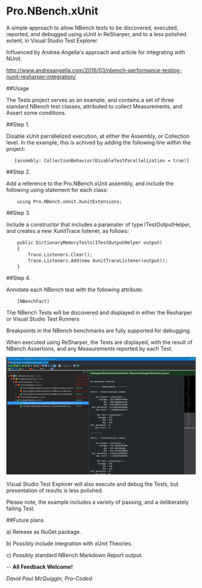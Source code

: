 # Pro.NBench.xUnit

A simple approach to allow NBench tests to be discovered, executed, reported, and debugged using xUnit in ReSharper, and to a less polished extent, in Visual Studio Test Explorer.

Influenced by Andrea Angella's approach and article for integrating with NUnit.

http://www.andreaangella.com/2016/03/nbench-performance-testing-nunit-resharper-integration/

##Usage

The Tests project serves as an example, and contains a set of three standard NBench test classes, attributed to collect Measurements, and Assert some conditions.

##Step 1.

Disable xUnit parrallelized execution, at either the Assembly, or Collection level. In the example, this is achived by adding the following line within the project:

       [assembly: CollectionBehavior(DisableTestParallelization = true)]

##Step 2.

Add a reference to the Pro.NBench.xUnit assembly, and include the following using statement for each class:

        using Pro.NBench.xUnit.XunitExtensions;

##Step 3. 

Include a constructor that includes a paramater of type ITestOutputHelper, and creates a new XunitTrace listener, as follows:

        public DictionaryMemoryTests(ITestOutputHelper output)
        {
            Trace.Listeners.Clear();
            Trace.Listeners.Add(new XunitTraceListener(output));
        }

##Step 4.

Annotate each NBench test with the following attribute:

        [NBenchFact]



The NBench Tests will be discovered and displayed in either the Resharper or Visual Studio Test Runners

Breakpoints in the NBench benchmarks are fully supported for debugging.

When executed using ReSharper, the Tests are displayed, with the result of NBench Assertions, and any Measurements reported by each Test.

![ResharperResults](ResharperResults.PNG)

Visual Studio Test Explorer will also execute and debug the Tests, but presentation of results is less polished.

Please note, the example includes a variety of passing, and a deliberately failing Test.

##Future plans

a) Release as NuGet package.

b) Possibly include integration with xUnit Theories.

c) Possibly standard NBench Markdown Report output.


--
**All Feedback Welcome!**

*David Paul McQuiggin, Pro-Coded.*
